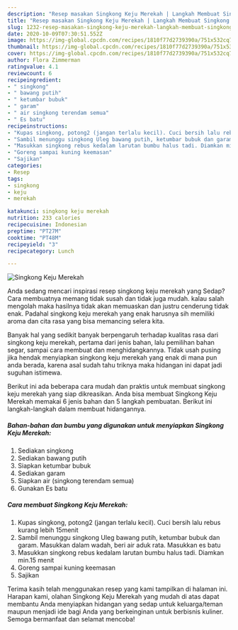 ```yaml
---
description: "Resep masakan Singkong Keju Merekah | Langkah Membuat Singkong Keju Merekah Yang Sempurna"
title: "Resep masakan Singkong Keju Merekah | Langkah Membuat Singkong Keju Merekah Yang Sempurna"
slug: 1232-resep-masakan-singkong-keju-merekah-langkah-membuat-singkong-keju-merekah-yang-sempurna
date: 2020-10-09T07:30:51.552Z
image: https://img-global.cpcdn.com/recipes/1810f77d2739390a/751x532cq70/singkong-keju-merekah-foto-resep-utama.jpg
thumbnail: https://img-global.cpcdn.com/recipes/1810f77d2739390a/751x532cq70/singkong-keju-merekah-foto-resep-utama.jpg
cover: https://img-global.cpcdn.com/recipes/1810f77d2739390a/751x532cq70/singkong-keju-merekah-foto-resep-utama.jpg
author: Flora Zimmerman
ratingvalue: 4.1
reviewcount: 6
recipeingredient:
- " singkong"
- " bawang putih"
- " ketumbar bubuk"
- " garam"
- " air singkong terendam semua"
- " Es batu"
recipeinstructions:
- "Kupas singkong, potong2 (jangan terlalu kecil). Cuci bersih lalu rebus kurang lebih 15menit"
- "Sambil menunggu singkong Uleg bawang putih, ketumbar bubuk dan garam. Masukkan dalam wadah, beri air aduk rata. Masukkan es batu"
- "Masukkan singkong rebus kedalam larutan bumbu halus tadi. Diamkan min.15 menit"
- "Goreng sampai kuning keemasan"
- "Sajikan"
categories:
- Resep
tags:
- singkong
- keju
- merekah

katakunci: singkong keju merekah 
nutrition: 233 calories
recipecuisine: Indonesian
preptime: "PT27M"
cooktime: "PT48M"
recipeyield: "3"
recipecategory: Lunch

---
```



![Singkong Keju Merekah](https://img-global.cpcdn.com/recipes/1810f77d2739390a/751x532cq70/singkong-keju-merekah-foto-resep-utama.jpg)

Anda sedang mencari inspirasi resep singkong keju merekah yang Sedap? Cara membuatnya memang tidak susah dan tidak juga mudah. kalau salah mengolah maka hasilnya tidak akan memuaskan dan justru cenderung tidak enak. Padahal singkong keju merekah yang enak harusnya sih memiliki aroma dan cita rasa yang bisa memancing selera kita.

Banyak hal yang sedikit banyak berpengaruh terhadap kualitas rasa dari singkong keju merekah, pertama dari jenis bahan, lalu pemilihan bahan segar, sampai cara membuat dan menghidangkannya. Tidak usah pusing jika hendak menyiapkan singkong keju merekah yang enak di mana pun anda berada, karena asal sudah tahu triknya maka hidangan ini dapat jadi suguhan istimewa.




Berikut ini ada beberapa cara mudah dan praktis untuk membuat singkong keju merekah yang siap dikreasikan. Anda bisa membuat Singkong Keju Merekah memakai 6 jenis bahan dan 5 langkah pembuatan. Berikut ini langkah-langkah dalam membuat hidangannya.

<!--inarticleads1-->

##### Bahan-bahan dan bumbu yang digunakan untuk menyiapkan Singkong Keju Merekah:

1. Sediakan  singkong
1. Sediakan  bawang putih
1. Siapkan  ketumbar bubuk
1. Sediakan  garam
1. Siapkan  air (singkong terendam semua)
1. Gunakan  Es batu




<!--inarticleads2-->

##### Cara membuat Singkong Keju Merekah:

1. Kupas singkong, potong2 (jangan terlalu kecil). Cuci bersih lalu rebus kurang lebih 15menit
1. Sambil menunggu singkong Uleg bawang putih, ketumbar bubuk dan garam. Masukkan dalam wadah, beri air aduk rata. Masukkan es batu
1. Masukkan singkong rebus kedalam larutan bumbu halus tadi. Diamkan min.15 menit
1. Goreng sampai kuning keemasan
1. Sajikan




Terima kasih telah menggunakan resep yang kami tampilkan di halaman ini. Harapan kami, olahan Singkong Keju Merekah yang mudah di atas dapat membantu Anda menyiapkan hidangan yang sedap untuk keluarga/teman maupun menjadi ide bagi Anda yang berkeinginan untuk berbisnis kuliner. Semoga bermanfaat dan selamat mencoba!

